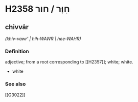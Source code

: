 # H2358 חִוָּר / חור

## chivvâr

_(khiv-vawr' | hih-WAWR | hee-WAHR)_

### Definition

adjective; from a root corresponding to [[H2357]]; white; white.

- white
### See also

[[G3022]]

